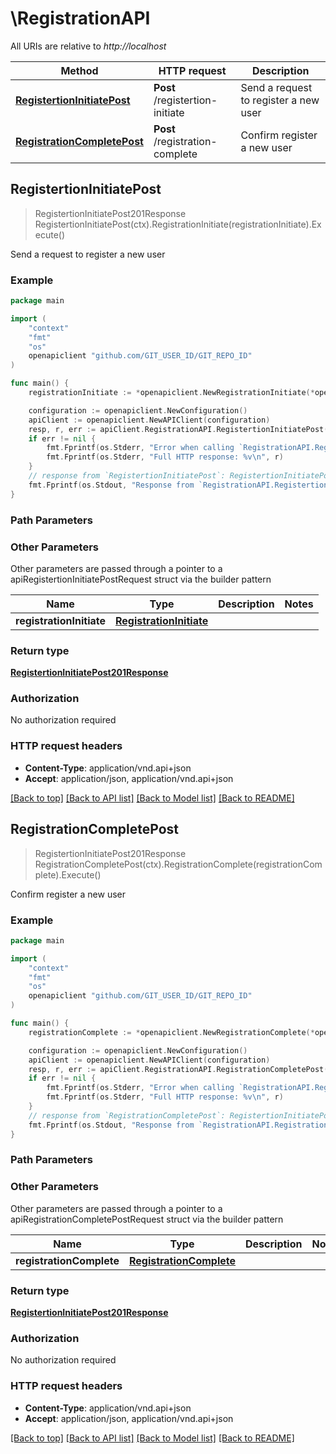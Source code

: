 # \RegistrationAPI

All URIs are relative to *http://localhost*

Method | HTTP request | Description
------------- | ------------- | -------------
[**RegistertionInitiatePost**](RegistrationAPI.md#RegistertionInitiatePost) | **Post** /registertion-initiate | Send a request to register a new user
[**RegistrationCompletePost**](RegistrationAPI.md#RegistrationCompletePost) | **Post** /registration-complete | Confirm register a new user



## RegistertionInitiatePost

> RegistertionInitiatePost201Response RegistertionInitiatePost(ctx).RegistrationInitiate(registrationInitiate).Execute()

Send a request to register a new user



### Example

```go
package main

import (
	"context"
	"fmt"
	"os"
	openapiclient "github.com/GIT_USER_ID/GIT_REPO_ID"
)

func main() {
	registrationInitiate := *openapiclient.NewRegistrationInitiate(*openapiclient.NewRegistrationInitiateData("Type_example", *openapiclient.NewRegistrationInitiateDataAttributes("Email_example", "Username_example"))) // RegistrationInitiate | 

	configuration := openapiclient.NewConfiguration()
	apiClient := openapiclient.NewAPIClient(configuration)
	resp, r, err := apiClient.RegistrationAPI.RegistertionInitiatePost(context.Background()).RegistrationInitiate(registrationInitiate).Execute()
	if err != nil {
		fmt.Fprintf(os.Stderr, "Error when calling `RegistrationAPI.RegistertionInitiatePost``: %v\n", err)
		fmt.Fprintf(os.Stderr, "Full HTTP response: %v\n", r)
	}
	// response from `RegistertionInitiatePost`: RegistertionInitiatePost201Response
	fmt.Fprintf(os.Stdout, "Response from `RegistrationAPI.RegistertionInitiatePost`: %v\n", resp)
}
```

### Path Parameters



### Other Parameters

Other parameters are passed through a pointer to a apiRegistertionInitiatePostRequest struct via the builder pattern


Name | Type | Description  | Notes
------------- | ------------- | ------------- | -------------
 **registrationInitiate** | [**RegistrationInitiate**](RegistrationInitiate.md) |  | 

### Return type

[**RegistertionInitiatePost201Response**](RegistertionInitiatePost201Response.md)

### Authorization

No authorization required

### HTTP request headers

- **Content-Type**: application/vnd.api+json
- **Accept**: application/json, application/vnd.api+json

[[Back to top]](#) [[Back to API list]](../README.md#documentation-for-api-endpoints)
[[Back to Model list]](../README.md#documentation-for-models)
[[Back to README]](../README.md)


## RegistrationCompletePost

> RegistertionInitiatePost201Response RegistrationCompletePost(ctx).RegistrationComplete(registrationComplete).Execute()

Confirm register a new user



### Example

```go
package main

import (
	"context"
	"fmt"
	"os"
	openapiclient "github.com/GIT_USER_ID/GIT_REPO_ID"
)

func main() {
	registrationComplete := *openapiclient.NewRegistrationComplete(*openapiclient.NewRegistrationCompleteData("Type_example", *openapiclient.NewRegistrationCompleteDataAttributes("Password_example", "Email_example", "Username_example"))) // RegistrationComplete | 

	configuration := openapiclient.NewConfiguration()
	apiClient := openapiclient.NewAPIClient(configuration)
	resp, r, err := apiClient.RegistrationAPI.RegistrationCompletePost(context.Background()).RegistrationComplete(registrationComplete).Execute()
	if err != nil {
		fmt.Fprintf(os.Stderr, "Error when calling `RegistrationAPI.RegistrationCompletePost``: %v\n", err)
		fmt.Fprintf(os.Stderr, "Full HTTP response: %v\n", r)
	}
	// response from `RegistrationCompletePost`: RegistertionInitiatePost201Response
	fmt.Fprintf(os.Stdout, "Response from `RegistrationAPI.RegistrationCompletePost`: %v\n", resp)
}
```

### Path Parameters



### Other Parameters

Other parameters are passed through a pointer to a apiRegistrationCompletePostRequest struct via the builder pattern


Name | Type | Description  | Notes
------------- | ------------- | ------------- | -------------
 **registrationComplete** | [**RegistrationComplete**](RegistrationComplete.md) |  | 

### Return type

[**RegistertionInitiatePost201Response**](RegistertionInitiatePost201Response.md)

### Authorization

No authorization required

### HTTP request headers

- **Content-Type**: application/vnd.api+json
- **Accept**: application/json, application/vnd.api+json

[[Back to top]](#) [[Back to API list]](../README.md#documentation-for-api-endpoints)
[[Back to Model list]](../README.md#documentation-for-models)
[[Back to README]](../README.md)

